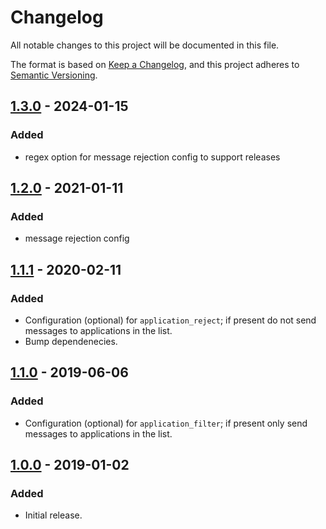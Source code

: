 # Changelog

All notable changes to this project will be documented in this file.

The format is based on [Keep a Changelog](https://keepachangelog.com/en/1.0.0/),
and this project adheres to [Semantic Versioning](https://semver.org/spec/v2.0.0.html).

## [1.3.0] - 2024-01-15

### Added

- regex option for message rejection config to support releases

## [1.2.0] - 2021-01-11

### Added

- message rejection config

## [1.1.1] - 2020-02-11

### Added

- Configuration (optional) for `application_reject`; if present do not send messages to applications in the list.
- Bump dependenecies.

## [1.1.0] - 2019-06-06

### Added

- Configuration (optional) for `application_filter`; if present only send messages to applications in the list.

## [1.0.0] - 2019-01-02

### Added

- Initial release.

[1.3.0]: https://github.com/blake-education/ex_logger_mock/compare/1.2.0...1.3.0
[1.2.0]: https://github.com/blake-education/ex_logger_mock/compare/1.1.1...1.2.0
[1.1.1]: https://github.com/blake-education/ex_logger_mock/compare/1.1.0...1.1.1
[1.1.0]: https://github.com/blake-education/ex_logger_mock/compare/1.0.0...1.1.0
[1.0.0]: https://github.com/blake-education/ex_logger_mock/releases/tag/1.0.0

